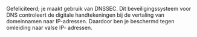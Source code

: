 
Gefeliciteerd; je maakt gebruik van DNSSEC. Dit beveiligingssysteem voor DNS
 controleert de digitale handtekeningen bij de vertaling van domeinnamen 
naar IP-adressen. Daardoor ben je beschermd tegen omleiding naar valse IP-
adressen.
